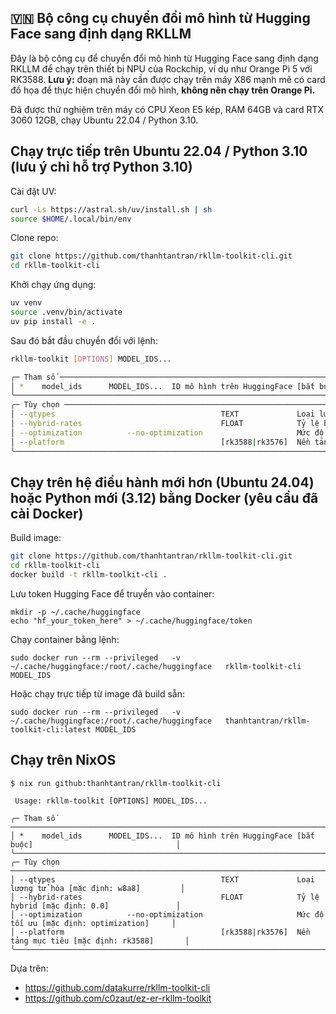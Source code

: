
## 🇻🇳 Bộ công cụ chuyển đổi mô hình từ Hugging Face sang định dạng RKLLM

Đây là bộ công cụ để chuyển đổi mô hình từ Hugging Face sang định dạng RKLLM để chạy trên thiết bị NPU của Rockchip, ví dụ như Orange Pi 5 với RK3588. 
**Lưu ý:** đoạn mã này cần được chạy trên máy X86 mạnh mẽ có card đồ họa để thực hiện chuyển đổi mô hình, **không nên chạy trên Orange Pi.**

Đã được thử nghiệm trên máy có CPU Xeon E5 kép, RAM 64GB và card RTX 3060 12GB, chạy Ubuntu 22.04 / Python 3.10.

## Chạy trực tiếp trên Ubuntu 22.04 / Python 3.10 (lưu ý chỉ hỗ trợ Python 3.10)

Cài đặt UV:
```bash
curl -Ls https://astral.sh/uv/install.sh | sh
source $HOME/.local/bin/env
```

Clone repo:
```bash
git clone https://github.com/thanhtantran/rkllm-toolkit-cli.git
cd rkllm-toolkit-cli
```

Khởi chạy ứng dụng:
```bash
uv venv
source .venv/bin/activate
uv pip install -e .
```

Sau đó bắt đầu chuyển đổi với lệnh:
```bash
rkllm-toolkit [OPTIONS] MODEL_IDS...

╭─ Tham số ───────────────────────────────────────────────────────────────────────────────────────────────╮
│ *    model_ids      MODEL_IDS...  ID mô hình trên HuggingFace [bắt buộc]                                │
╰──────────────────────────────────────────────────────────────────────────────────────────────────────────╯
╭─ Tùy chọn ───────────────────────────────────────────────────────────────────────────────────────────────╮
│ --qtypes                                     TEXT             Loại lượng tử hóa [mặc định: w8a8]         │
│ --hybrid-rates                               FLOAT            Tỷ lệ hybrid [mặc định: 0.0]               │
│ --optimization          --no-optimization                     Mức độ tối ưu [mặc định: optimization]     │
│ --platform                                   [rk3588|rk3576]  Nền tảng mục tiêu [mặc định: rk3588]       │
╰──────────────────────────────────────────────────────────────────────────────────────────────────────────╯
```

## Chạy trên hệ điều hành mới hơn (Ubuntu 24.04) hoặc Python mới (3.12) bằng Docker (yêu cầu đã cài Docker)

Build image:
```bash
git clone https://github.com/thanhtantran/rkllm-toolkit-cli.git
cd rkllm-toolkit-cli
docker build -t rkllm-toolkit-cli .
```

Lưu token Hugging Face để truyền vào container:
```
mkdir -p ~/.cache/huggingface
echo "hf_your_token_here" > ~/.cache/huggingface/token
```

Chạy container bằng lệnh:
```
sudo docker run --rm --privileged   -v ~/.cache/huggingface:/root/.cache/huggingface   rkllm-toolkit-cli MODEL_IDS
```
Hoặc chạy trực tiếp từ image đã build sẵn:
```
sudo docker run --rm --privileged   -v ~/.cache/huggingface:/root/.cache/huggingface   thanhtantran/rkllm-toolkit-cli:latest MODEL_IDS
```

## Chạy trên NixOS
```console
$ nix run github:thanhtantran/rkllm-toolkit-cli

 Usage: rkllm-toolkit [OPTIONS] MODEL_IDS...

╭─ Tham số ───────────────────────────────────────────────────────────────────────────────────────────────╮
│ *    model_ids      MODEL_IDS...  ID mô hình trên HuggingFace [bắt buộc]                                │
╰──────────────────────────────────────────────────────────────────────────────────────────────────────────╯
╭─ Tùy chọn ───────────────────────────────────────────────────────────────────────────────────────────────╮
│ --qtypes                                     TEXT             Loại lượng tử hóa [mặc định: w8a8]         │
│ --hybrid-rates                               FLOAT            Tỷ lệ hybrid [mặc định: 0.0]               │
│ --optimization          --no-optimization                     Mức độ tối ưu [mặc định: optimization]     │
│ --platform                                   [rk3588|rk3576]  Nền tảng mục tiêu [mặc định: rk3588]       │
╰──────────────────────────────────────────────────────────────────────────────────────────────────────────╯
```

Dựa trên:
- https://github.com/datakurre/rkllm-toolkit-cli
- https://github.com/c0zaut/ez-er-rkllm-toolkit
